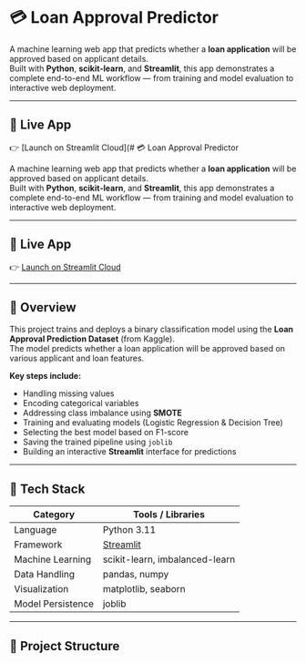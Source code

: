# 💳 Loan Approval Predictor

A machine learning web app that predicts whether a **loan application** will be approved based on applicant details.  
Built with **Python**, **scikit-learn**, and **Streamlit**, this app demonstrates a complete end-to-end ML workflow — from training and model evaluation to interactive web deployment.

---

## 🚀 Live App
👉 [Launch on Streamlit Cloud](# 💳 Loan Approval Predictor

A machine learning web app that predicts whether a **loan application** will be approved based on applicant details.  
Built with **Python**, **scikit-learn**, and **Streamlit**, this app demonstrates a complete end-to-end ML workflow — from training and model evaluation to interactive web deployment.

---

## 🚀 Live App
👉 [Launch on Streamlit Cloud](https://loanapprovalpredictor-bktaearft8jexbmbrjdznl.streamlit.app/)  


---

## 🧠 Overview

This project trains and deploys a binary classification model using the **Loan Approval Prediction Dataset** (from Kaggle).  
The model predicts whether a loan application will be approved based on various applicant and loan features.

**Key steps include:**
- Handling missing values  
- Encoding categorical variables  
- Addressing class imbalance using **SMOTE**  
- Training and evaluating models (Logistic Regression & Decision Tree)  
- Selecting the best model based on F1-score  
- Saving the trained pipeline using `joblib`  
- Building an interactive **Streamlit** interface for predictions  

---

## 🧰 Tech Stack

| Category | Tools / Libraries |
|-----------|-------------------|
| Language | Python 3.11 |
| Framework | [Streamlit](https://streamlit.io/) |
| Machine Learning | scikit-learn, imbalanced-learn |
| Data Handling | pandas, numpy |
| Visualization | matplotlib, seaborn |
| Model Persistence | joblib |

---



## 🧩 Project Structure

